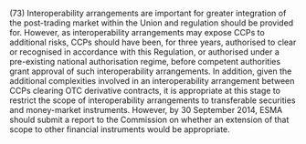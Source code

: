 (73) Interoperability arrangements are important for greater integration of the post-trading market within the Union and regulation should be provided for. However, as interoperability arrangements may expose CCPs to additional risks, CCPs should have been, for three years, authorised to clear or recognised in accordance with this Regulation, or authorised under a pre-existing national authorisation regime, before competent authorities grant approval of such interoperability arrangements. In addition, given the additional complexities involved in an interoperability arrangement between CCPs clearing OTC derivative contracts, it is appropriate at this stage to restrict the scope of interoperability arrangements to transferable securities and money-market instruments. However, by 30 September 2014, ESMA should submit a report to the Commission on whether an extension of that scope to other financial instruments would be appropriate.